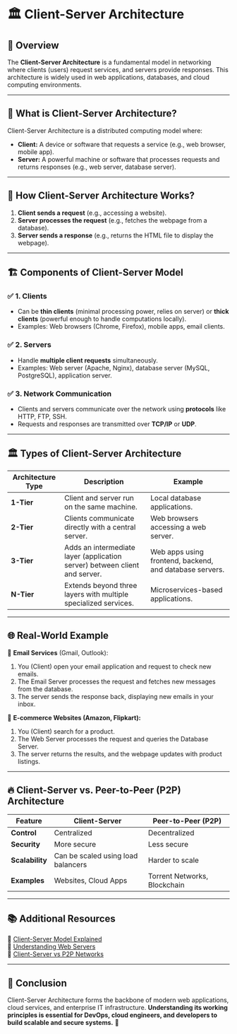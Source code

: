 # 🏛 **Client-Server Architecture**  

## 📌 **Overview**  
The **Client-Server Architecture** is a fundamental model in networking where clients (users) request services, and servers provide responses. This architecture is widely used in web applications, databases, and cloud computing environments.

---

## 🔗 **What is Client-Server Architecture?**  
Client-Server Architecture is a distributed computing model where:  
- **Client:** A device or software that requests a service (e.g., web browser, mobile app).  
- **Server:** A powerful machine or software that processes requests and returns responses (e.g., web server, database server).  

---

## 🔄 **How Client-Server Architecture Works?**  
1. **Client sends a request** (e.g., accessing a website).  
2. **Server processes the request** (e.g., fetches the webpage from a database).  
3. **Server sends a response** (e.g., returns the HTML file to display the webpage).  

---

## 🏗 **Components of Client-Server Model**  
### ✅ **1. Clients**  
- Can be **thin clients** (minimal processing power, relies on server) or **thick clients** (powerful enough to handle computations locally).  
- Examples: Web browsers (Chrome, Firefox), mobile apps, email clients.  

### ✅ **2. Servers**  
- Handle **multiple client requests** simultaneously.  
- Examples: Web server (Apache, Nginx), database server (MySQL, PostgreSQL), application server.  

### ✅ **3. Network Communication**  
- Clients and servers communicate over the network using **protocols** like HTTP, FTP, SSH.  
- Requests and responses are transmitted over **TCP/IP** or **UDP**.

---

## 🏛 **Types of Client-Server Architecture**  
| **Architecture Type** | **Description** | **Example** |
|----------------------|----------------|-------------|
| **1-Tier** | Client and server run on the same machine. | Local database applications. |
| **2-Tier** | Clients communicate directly with a central server. | Web browsers accessing a web server. |
| **3-Tier** | Adds an intermediate layer (application server) between client and server. | Web apps using frontend, backend, and database servers. |
| **N-Tier** | Extends beyond three layers with multiple specialized services. | Microservices-based applications. |

---

## 🌐 **Real-World Example**  
📩 **Email Services** (Gmail, Outlook):  
1. You (Client) open your email application and request to check new emails.  
2. The Email Server processes the request and fetches new messages from the database.  
3. The server sends the response back, displaying new emails in your inbox.

🛒 **E-commerce Websites (Amazon, Flipkart):**  
1. You (Client) search for a product.  
2. The Web Server processes the request and queries the Database Server.  
3. The server returns the results, and the webpage updates with product listings.

---

## 🔥 **Client-Server vs. Peer-to-Peer (P2P) Architecture**  
| **Feature** | **Client-Server** | **Peer-to-Peer (P2P)** |
|------------|----------------|------------------|
| **Control** | Centralized | Decentralized |
| **Security** | More secure | Less secure |
| **Scalability** | Can be scaled using load balancers | Harder to scale |
| **Examples** | Websites, Cloud Apps | Torrent Networks, Blockchain |

---

## 📚 **Additional Resources**  
🔗 [Client-Server Model Explained](https://www.techtarget.com/searchnetworking/definition/client-server)  
🔗 [Understanding Web Servers](https://developer.mozilla.org/en-US/docs/Learn/Common_questions/Web_mechanics/What_is_a_web_server)  
🔗 [Client-Server vs P2P Networks](https://www.geeksforgeeks.org/difference-between-client-server-and-peer-to-peer-network/)  

---

## 🏁 **Conclusion**  
Client-Server Architecture forms the backbone of modern web applications, cloud services, and enterprise IT infrastructure. **Understanding its working principles is essential for DevOps, cloud engineers, and developers to build scalable and secure systems.** 🚀

